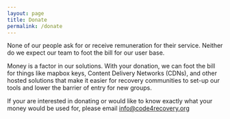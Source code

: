 ```yaml
---
layout: page
title: Donate
permalink: /donate
---
```


None of our people ask for or receive remuneration for their service. Neither do we expect our team to foot the bill for our user base.

Money is a factor in our solutions. With your donation, we can foot the bill for things like mapbox keys, Content Delivery Networks (CDNs), and other hosted solutions that make it easier for recovery communities to set-up our tools and lower the barrier of entry for new groups.

If your are interested in donating or would like to know exactly what your money would be used for, please email info@code4recovery.org
